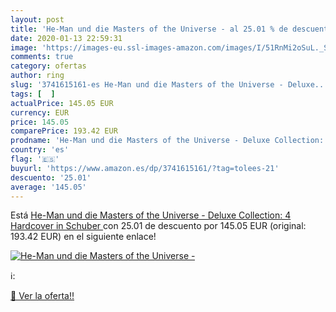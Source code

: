 ```yaml
---
layout: post
title: 'He-Man und die Masters of the Universe - al 25.01 % de descuento'
date: 2020-01-13 22:59:31
image: 'https://images-eu.ssl-images-amazon.com/images/I/51RnMi2oSuL._SL200_.jpg'
comments: true
category: ofertas
author: ring
slug: '3741615161-es He-Man und die Masters of the Universe - Deluxe...'
tags: [  ]
actualPrice: 145.05 EUR
currency: EUR
price: 145.05
comparePrice: 193.42 EUR
prodname: 'He-Man und die Masters of the Universe - Deluxe Collection:  4 Hardcover in Schuber '
country: 'es'
flag: '🇪🇸'
buyurl: 'https://www.amazon.es/dp/3741615161/?tag=tolees-21'
descuento: '25.01'
average: '145.05'
---
```


Está [He-Man und die Masters of the Universe - Deluxe Collection:  4 Hardcover in Schuber ](https://www.amazon.es/dp/3741615161/?tag=tolees-21) con 25.01 de descuento por 145.05 EUR (original: 193.42 EUR) en el siguiente enlace!

[![He-Man und die Masters of the Universe -](https://images-eu.ssl-images-amazon.com/images/I/51RnMi2oSuL._SL200_.jpg)](https://www.amazon.es/dp/3741615161/?tag=tolees-21)

ℹ️:


[🛒 Ver la oferta!!](https://www.amazon.es/dp/3741615161/?tag=tolees-21)
